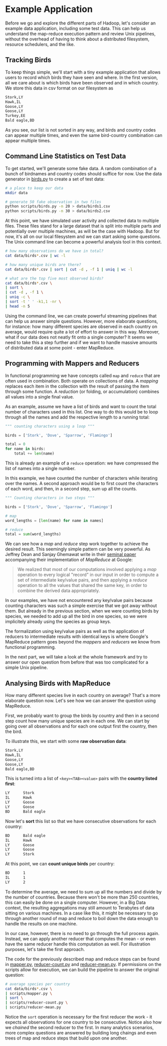 # Example Application
Before we go and explore the different parts of Hadoop, let's consider an example data application, including some test data. This can help us understand the map-reduce execution pattern and review Unix pipelines, without the overhead of having to think about a distributed filesystem, resource schedulers, and the like.


## Tracking Birds
To keep things simple, we'll start with a tiny example application that allows users to record which birds they have seen and where. In the first version, all we care about is which birds have been observed and in which country. We store this data in csv format on our filesystem as

```txt
Stork,LY
Hawk,IL
Goose,LY
Goose,LY
Turkey,EE
Bald eagle,BD
```

As you see, our list is not sorted in any way, and birds and country codes can appear multiple times, and even the same bird-country combination can appear multiple times.


## Command Line Statistics on Test Data
To get started, we'll generate some fake data. A random combination of a bunch of birdnames and country codes should suffice for now. Use the data generator in [birds.py](scripts/birds.py) to create a set of test data:

```sh
# a place to keep our data
mkdir data

# generate 50 fake observation in two files
python scripts/birds.py -n 20 > data/birds1.csv
python scripts/birds.py -n 30 > data/birds2.csv
```

At this point, we have simulated user activity and collected data to multiple files. These files stand for a large dataset that is split into multiple parts and potentially over multiple machines, as will be the case with Hadoop. But for now, it's all on our local filesystem and we can start asking some questions. The Unix command line can become a powerful analysis tool in this context.

```sh
# how many observations do we have in total?
cat data/birds*.csv | wc -l

# how many unique birds are there?
cat data/birds*.csv | sort | cut -d , -f 1 | uniq | wc -l

# what are the top five most observed birds?
cat data/birds*.csv \
| sort \
| cut -d , -f 1 \
| uniq -c \
| sort -t ' ' -k1,1 -nr \
| head -n 5
```

Using the command line, we can create powerful streaming pipelines that can help us answer simple questions. However, more elaborate questions, for instance: how many different species are observed in each country on average, would require quite a lot of effort to answer in this way. Moreover, what if our data does not neatly fit onto a single computer? It seems we need to take this a step further and if we want to handle massive amounts of distributed data at some point - enter MapReduce.


## Programming with Mappers and Reducers
In functional programming we have concepts called `map` and `reduce` that are often used in combination. Both operate on collections of data. A *mapping* replaces each item in the collection with the result of passing the item through some function. A *reduction* (or folding, or accumulation) combines all values into a single final value.

As an example, assume we have a list of birds and want to count the total number of characters used in this list. One way to do this would be to loop through all the names and add the respective length to a running total:

```py
""" counting characters using a loop """

birds = ['Stork', 'Dove', 'Sparrow', 'Flamingo']

total = 0
for name in birds:
    total += len(name)
```

This is already an example of a `reduce` operation: we have compressed the list of names into a single number.

In this example, we have counted the number of characters while iterating over the names. A second approach would be to first count the characters of each word, and then, in a second step, sum up all the counts.

```py
""" Counting characters in two steps """

birds = ['Stork', 'Dove', 'Sparrow', 'Flamingo']

# map
word_lengths = [len(name) for name in names]

# reduce
total = sum(word_lengths)
```

We can see how a *map* and *reduce* step work together to achieve the desired result. This seemingly simple pattern can be very powerful. As Jeffrey Dean and Sanjay Ghemawat write in their [seminal paper](https://research.google/pubs/pub62/) accompanying their implementation of *MapReduce* at Google:

> We realized that most of our computations involved applying a *map* operation to every logical "record" in our input in order to compute a set of intermediate key/value pairs, and then applying a *reduce* operation to all the values that shared the same key, in order to combine the derived data appropriately.

In our examples, we have not encountered any key/value pairs because counting characters was such a simple exercise that we got away without them. But already in the previous section, when we were counting birds by species, we needed to add up all the bird in one species, so we were implicitely already using the species as group keys.

The formalization using key/value pairs as well as the application of reducers to intermediate results with identical keys is where Google's MapReduce pattern goes beyond the *mappers* and *reducers* we know from functional programming.

In the next part, we will take a look at the whole framework and try to answer our open question from before that was too complicated for a simple Unix pipeline.


## Analysing Birds with MapReduce
How many different species live in each country on average? That's a more elaborate question now. Let's see how we can answer the question using MapReduce.

First, we probably want to group the birds by country and then in a second step count how many unique species are in each one. We can start by going over all observations and for each one output first the country, then the bird.

To illustrate this, we start with some **raw observation data**:

```txt
Stork,LY
Hawk,IL
Goose,LY
Goose,LY
Bald eagle,BD
```

This is turned into a list of `<key><TAB><value>` pairs with the **country listed first**:

```txt
LY      Stork
IL      Hawk
LY      Goose
LY      Goose
BD      Bald eagle
```

Now let's **sort** this list so that we have consecutive observations for each country:

```txt
BD      Bald eagle
IL      Hawk
LY      Goose
LY      Goose
LY      Stork
```

At this point, we can **count unique birds** per country:

```txt
BD      1
IL      1
LY      2
```

To determine the average, we need to sum up all the numbers and divide by the number of countries. Because there won't be more than 250 countries, this can easily be done on a single computer. However, in a Big Data context, the resulting aggregations may still amount to Terabytes of data sitting on various machines. In a case like this, it might be necessary to go through another round of map and reduce to boil down the data enough to handle the results on one machine.

In our case, however, there is no need to go through the full process again. Instead, we can apply another reducer that computes the mean - or even have the same reducer handle this computation as well. For illustration purposes, let's take the first approach.

The code for the previously described map and reduce steps can be found in [mapper.py](scripts/mapper.py), [reducer-count.py](scripts/reducer-count.py) and [reducer-mean.py](scripts/reducer-mean.py). If permissions on the scripts allow for execution, we can build the pipeline to answer the original question:

```sh
# average species per country
cat data/birds*.csv \
| scripts/mapper.py \
| sort \
| scripts/reducer-count.py \
| scripts/reducer-mean.py
```

Notice the `sort` operation is necessary for the first reducer the work - it expects all observations for one country to be consecutive. Notice also how we *chained* the second reducer to the first. In many analytics scenarios, more complex questions are answered by building long chaings and even trees of map and reduce steps that build upon one another.

